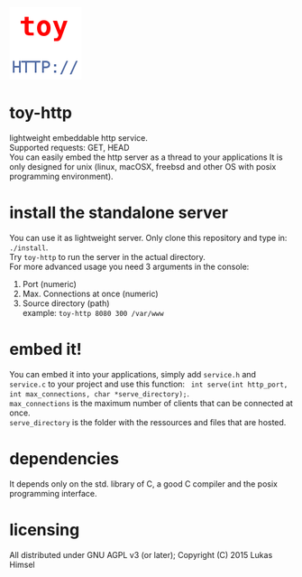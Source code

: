 ![](favicon.png)
# toy-http
lightweight embeddable http service.    
Supported requests: GET, HEAD  
You can easily embed the http server as a thread to your applications
It is only designed for unix (linux, macOSX, freebsd and other OS with posix programming environment).

# install the standalone server
You can use it as lightweight server. Only clone this repository and
type in: `./install`.  
Try `toy-http` to run the server in the actual directory.  
For more advanced usage you need 3 arguments in the console:  
1. Port (numeric)  
2. Max. Connections at once (numeric)  
3. Source directory (path)  
example: `toy-http 8080 300 /var/www` 

# embed it!
You can embed it into your applications, simply add `service.h` and `service.c` to your project
and use this function: ` int serve(int http_port, int max_connections, char *serve_directory);`.  
`max_connections` is the maximum number of clients that can be connected at once.  
`serve_directory` is the folder with the ressources and files that are hosted.

# dependencies
It depends only on the std. library of C, a good C compiler and the posix programming interface.

# licensing
All distributed under GNU AGPL v3 (or later); Copyright (C) 2015 Lukas Himsel
